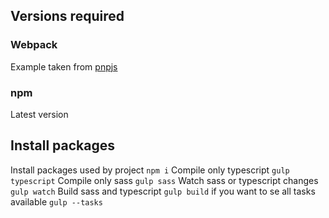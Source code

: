 ## Versions required
### Webpack
Example taken from [pnpjs](https://github.com/pnp/pnpjs/tree/version-2/samples/custom-bundle-webpack)

### npm 
Latest version

## Install packages

Install packages used by project
`
npm i
`
Compile only typescript
`
gulp typescript
`
Compile only sass
`
gulp sass
`
Watch sass or typescript changes
`
gulp watch
`
Build sass and typescript
`
gulp build
`
if you want to se all tasks available
`
gulp --tasks
`